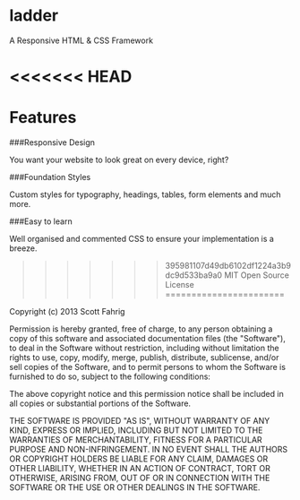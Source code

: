 ladder
======

A Responsive HTML &amp; CSS Framework

<<<<<<< HEAD
=======
Features
========

###Responsive Design

You want your website to look great on every device, right?

###Foundation Styles

Custom styles for typography, headings, tables, form elements and much more.

###Easy to learn

Well organised and commented CSS to ensure your implementation is a breeze.

>>>>>>> 395981107d49db6102df1224a3b9dc9d533ba9a0
MIT Open Source License
=======================

Copyright (c) 2013 Scott Fahrig

Permission is hereby granted, free of charge, to any person obtaining a copy of this software and associated documentation files (the "Software"), to deal in the Software without restriction, including without limitation the rights to use, copy, modify, merge, publish, distribute, sublicense, and/or sell copies of the Software, and to permit persons to whom the Software is furnished to do so, subject to the following conditions:

The above copyright notice and this permission notice shall be included in all copies or substantial portions of the Software.

THE SOFTWARE IS PROVIDED "AS IS", WITHOUT WARRANTY OF ANY KIND, EXPRESS OR IMPLIED, INCLUDING BUT NOT LIMITED TO THE WARRANTIES OF MERCHANTABILITY, FITNESS FOR A PARTICULAR PURPOSE AND NON-INFRINGEMENT. IN NO EVENT SHALL THE AUTHORS OR COPYRIGHT HOLDERS BE LIABLE FOR ANY CLAIM, DAMAGES OR OTHER LIABILITY, WHETHER IN AN ACTION OF CONTRACT, TORT OR OTHERWISE, ARISING FROM, OUT OF OR IN CONNECTION WITH THE SOFTWARE OR THE USE OR OTHER DEALINGS IN THE SOFTWARE.
